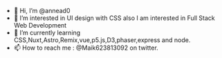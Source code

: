- 👋 Hi, I’m @annead0
- 👀 I’m interested in UI design with CSS also I am interested in Full Stack Web Development
- 🌱 I’m currently learning CSS,Nuxt,Astro,Remix,vue,p5.js,D3,phaser,express and node.
- 📫 How to reach me : @Maik623813092 on twitter.

<!---
annead0/annead0 is a ✨ special ✨ repository because its `README.md` (this file) appears on your GitHub profile.
You can click the Preview link to take a look at your changes.
--->

